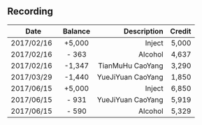 ## Recording
| Date | Balance | Description |  Credit |
|----------|:-------------:|------:|------:|
| 2017/02/16  |  +5,000 | Inject  | 5,000 |
| 2017/02/16  |  -  363 | Alcohol | 4,637 |
| 2017/02/16  |  -1,347 | TianMuHu CaoYang  | 3,290 |
| 2017/03/29  |  -1,440 | YueJiYuan CaoYang  | 1,850 |
| 2017/06/15  |  +5,000 | Inject  | 6,850 |
| 2017/06/15  |  -  931 | YueJiYuan CaoYang  | 5,919 |
| 2017/06/15  |  -  590 | Alcohol  | 5,329 |

